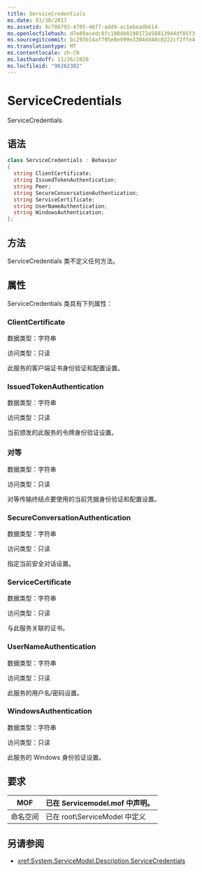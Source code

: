 ```yaml
---
title: ServiceCredentials
ms.date: 03/30/2017
ms.assetid: 9c780793-4785-46f7-add9-ac1ebeadb614
ms.openlocfilehash: d7e89acedc8fc1004b0198172e58813944df85f3
ms.sourcegitcommit: bc293b14af795e0e999e3304dd40c0222cf2ffe4
ms.translationtype: MT
ms.contentlocale: zh-CN
ms.lasthandoff: 11/26/2020
ms.locfileid: "96262302"
---
```

# <a name="servicecredentials"></a>ServiceCredentials

ServiceCredentials  
  
## <a name="syntax"></a>语法  
  
```csharp
class ServiceCredentials : Behavior  
{  
  string ClientCertificate;  
  string IssuedTokenAuthentication;  
  string Peer;  
  string SecureConversationAuthentication;  
  string ServiceCertificate;  
  string UserNameAuthentication;  
  string WindowsAuthentication;  
};  
```  
  
## <a name="methods"></a>方法  

 ServiceCredentials 类不定义任何方法。  
  
## <a name="properties"></a>属性  

 ServiceCredentials 类具有下列属性：  
  
### <a name="clientcertificate"></a>ClientCertificate  

 数据类型：字符串  
  
 访问类型：只读  
  
 此服务的客户端证书身份验证和配置设置。  
  
### <a name="issuedtokenauthentication"></a>IssuedTokenAuthentication  

 数据类型：字符串  
  
 访问类型：只读  
  
 当前颁发的此服务的令牌身份验证设置。  
  
### <a name="peer"></a>对等  

 数据类型：字符串  
  
 访问类型：只读  
  
 对等传输终结点要使用的当前凭据身份验证和配置设置。  
  
### <a name="secureconversationauthentication"></a>SecureConversationAuthentication  

 数据类型：字符串  
  
 访问类型：只读  
  
 指定当前安全对话设置。  
  
### <a name="servicecertificate"></a>ServiceCertificate  

 数据类型：字符串  
  
 访问类型：只读  
  
 与此服务关联的证书。  
  
### <a name="usernameauthentication"></a>UserNameAuthentication  

 数据类型：字符串  
  
 访问类型：只读  
  
 此服务的用户名/密码设置。  
  
### <a name="windowsauthentication"></a>WindowsAuthentication  

 数据类型：字符串  
  
 访问类型：只读  
  
 此服务的 Windows 身份验证设置。  
  
## <a name="requirements"></a>要求  
  
|MOF|已在 Servicemodel.mof 中声明。|  
|---------|-----------------------------------|  
|命名空间|已在 root\ServiceModel 中定义|  
  
## <a name="see-also"></a>另请参阅

- <xref:System.ServiceModel.Description.ServiceCredentials>
